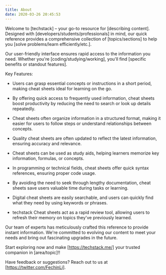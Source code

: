 ```yaml
---
title: About
date: 2020-03-26 20:45:53
---
```


Welcome to [techstack] – your go-to resource for [describing content]. Designed with [developers/students/professionals] in mind, our quick reference provides a comprehensive collection of [topics/sections] to help you [solve problems/learn efficiently/etc.].

Our user-friendly interface ensures rapid access to the information you need. Whether you're [coding/studying/working], you'll find [specific benefits or standout features].

Key Features:
- Users can grasp essential concepts or instructions in a short period, making cheat sheets ideal for learning on the go.

- By offering quick access to frequently used information, cheat sheets boost productivity by reducing the need to search or look up details repeatedly.

- Cheat sheets often organize information in a structured format, making it easier for users to follow steps or understand relationships between concepts.

- Quality cheat sheets are often updated to reflect the latest information, ensuring accuracy and relevance.

- Cheat sheets can be used as study aids, helping learners memorize key information, formulas, or concepts.
  
- In programming or technical fields, cheat sheets offer quick syntax references, ensuring proper code usage.

- By avoiding the need to seek through lengthy documentation, cheat sheets save users valuable time during tasks or learning.

- Digital cheat sheets are easily searchable, and users can quickly find what they need by using keywords or phrases.

- techstack Cheat sheets act as a rapid review tool, allowing users to refresh their memory on topics they've previously learned.

Our team of experts has meticulously crafted this reference to provide instant information. We're committed to evolving our content to meet your needs and bring out fascinating upgrades in the future.

Start exploring now and make [https://techstack.me/] your trusted companion in [area/topic]!!

Have feedback or suggestions? Reach out to us at [https://twitter.com/FechinLi].
